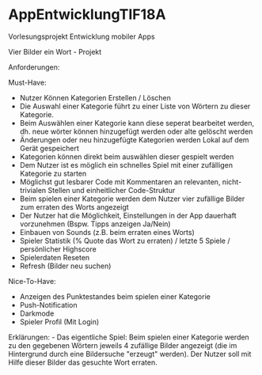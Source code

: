 # AppEntwicklungTIF18A
Vorlesungsprojekt Entwicklung mobiler Apps

Vier Bilder ein Wort - Projekt

Anforderungen:

Must-Have:

- Nutzer Können Kategorien Erstellen / Löschen
- Die Auswahl einer Kategorie führt zu einer Liste von Wörtern zu dieser Kategorie.
- Beim Auswählen einer Kategorie kann diese seperat bearbeitet werden, dh. neue wörter können hinzugefügt werden oder alte gelöscht werden
- Änderungen oder neu hinzugefügte Kategorien werden Lokal auf dem Gerät gespeichert
- Kategorien können direkt beim auswählen dieser gespielt werden
- Dem Nutzer ist es möglich ein schnelles Spiel mit einer zufälligen Kategorie zu starten
- Möglichst gut lesbarer Code mit Kommentaren an relevanten, nicht-trivialen Stellen und einheitlicher Code-Struktur
- Beim spielen einer Kategorie werden dem Nutzer vier zufällige Bilder zum erraten des Worts angezeigt
- Der Nutzer hat die Möglichkeit, Einstellungen in der App dauerhaft vorzunehmen (Bspw. Tipps anzeigen Ja/Nein)
- Einbauen von Sounds (z.B. beim erraten eines Worts)
- Spieler Statistik (% Quote das Wort zu erraten) / letzte 5 Spiele / persönlicher Highscore
- Spielerdaten Reseten
- Refresh (Bilder neu suchen)


Nice-To-Have:

- Anzeigen des Punktestandes beim spielen einer Kategorie
- Push-Notification
- Darkmode
- Spieler Profil (Mit Login)

Erklärungen:
	- Das eigentliche Spiel:
		Beim spielen einer Kategorie werden zu den gegebenen Wörtern jeweils 4 zufällige Bilder angezeigt
		(die im Hintergrund durch eine Bildersuche "erzeugt" werden).
	  	Der Nutzer soll mit Hilfe dieser Bilder das gesuchte Wort erraten.



